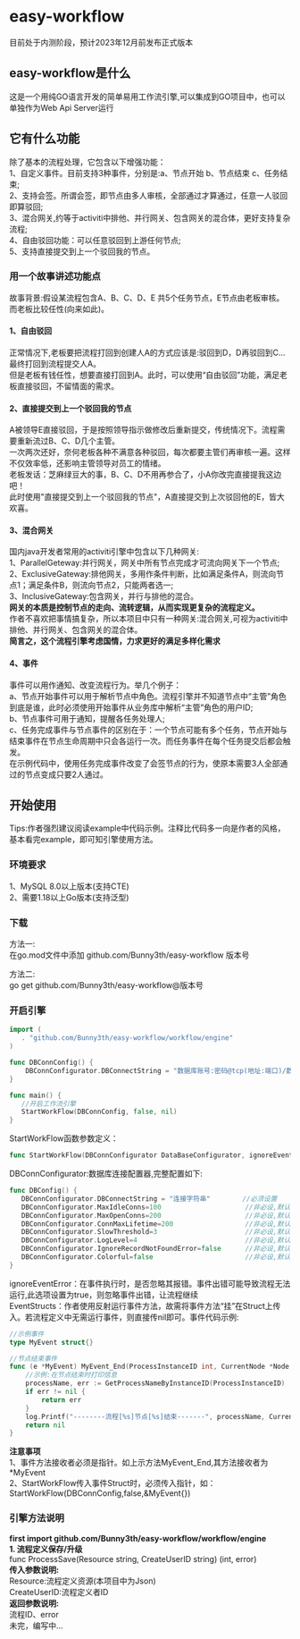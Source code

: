 # easy-workflow
目前处于内测阶段，预计2023年12月前发布正式版本

## easy-workflow是什么  
这是一个用纯GO语言开发的简单易用工作流引擎,可以集成到GO项目中，也可以单独作为Web Api Server运行

## 它有什么功能
除了基本的流程处理，它包含以下增强功能：  
1、自定义事件。目前支持3种事件，分别是:a、节点开始 b、节点结束 c、任务结束;    
2、支持会签。所谓会签，即节点由多人审核，全部通过才算通过，任意一人驳回即算驳回;   
3、混合网关,约等于activiti中排他、并行网关、包含网关的混合体，更好支持复杂流程;       
4、自由驳回功能：可以任意驳回到上游任何节点;      
5、支持直接提交到上一个驳回我的节点。      
### 用一个故事讲述功能点  
故事背景:假设某流程包含A、B、C、D、E 共5个任务节点，E节点由老板审核。而老板比较任性(向来如此)。    
#### 1、自由驳回
正常情况下,老板要把流程打回到创建人A的方式应该是:驳回到D，D再驳回到C...最终打回到流程提交人A。    
但是老板有钱任性，想要直接打回到A。此时，可以使用“自由驳回”功能，满足老板直接驳回，不留情面的需求。     
#### 2、直接提交到上一个驳回我的节点
A被领导E直接驳回，于是按照领导指示做修改后重新提交，传统情况下。流程需要重新流过B、C、D几个主管。    
一次两次还好，奈何老板各种不满意各种驳回，每次都要主管们再审核一遍。这样不仅效率低，还影响主管领导对员工的情绪。      
老板发话：芝麻绿豆大的事，B、C、D不用再参合了，小A你改完直接提我这边吧！  
此时使用"直接提交到上一个驳回我的节点"，A直接提交到上次驳回他的E，皆大欢喜。  
#### 3、混合网关  
国内java开发者常用的activiti引擎中包含以下几种网关:    
1、ParallelGeteway:并行网关，网关中所有节点完成才可流向网关下一个节点;  
2、ExclusiveGateway:排他网关，多用作条件判断，比如满足条件A，则流向节点1；满足条件B，则流向节点2，只能两者选一;   
3、InclusiveGateway:包含网关，并行与排他的混合。  
**网关的本质是控制节点的走向、流转逻辑，从而实现更复杂的流程定义。**   
作者不喜欢把事情搞复杂，所以本项目中只有一种网关:混合网关,可视为activiti中排他、并行网关、包含网关的混合体。  
**简言之，这个流程引擎考虑国情，力求更好的满足多样化需求**
#### 4、事件  
事件可以用作通知、改变流程行为。举几个例子：  
a、节点开始事件可以用于解析节点中角色。流程引擎并不知道节点中“主管”角色到底是谁，此时必须使用开始事件从业务库中解析“主管”角色的用户ID;    
b、节点事件可用于通知，提醒各任务处理人;  
c、任务完成事件与节点事件的区别在于：一个节点可能有多个任务，节点开始与结束事件在节点生命周期中只会各运行一次。而任务事件在每个任务提交后都会触发。    
在示例代码中，使用任务完成事件改变了会签节点的行为，使原本需要3人全部通过的节点变成只要2人通过。  

## 开始使用  
Tips:作者强烈建议阅读example中代码示例。注释比代码多一向是作者的风格，基本看完example，即可知引擎使用方法。    

### 环境要求  
1、MySQL 8.0以上版本(支持CTE)   
2、需要1.18以上Go版本(支持泛型)  

### 下载  
方法一:  
在go.mod文件中添加  github.com/Bunny3th/easy-workflow 版本号    

方法二:    
go get github.com/Bunny3th/easy-workflow@版本号  

### 开启引擎  
```go
import (
   . "github.com/Bunny3th/easy-workflow/workflow/engine"
)

func DBConnConfig() {
	DBConnConfigurator.DBConnectString = "数据库账号:密码@tcp(地址:端口)/数据库名称?charset=utf8mb4&parseTime=True&loc=Local"	
}

func main() {
   //开启工作流引擎
   StartWorkFlow(DBConnConfig, false, nil)
}
```
StartWorkFlow函数参数定义：  
```go
func StartWorkFlow(DBConnConfigurator DataBaseConfigurator, ignoreEventError bool, EventStructs ...any)
```
DBConnConfigurator:数据库连接配置器,完整配置如下:
```go
func DBConfig() {
   DBConnConfigurator.DBConnectString = "连接字符串"        //必须设置         数据库连接字符串
   DBConnConfigurator.MaxIdleConns=100                     //非必设,默认10    空闲连接池中连接的最大数量
   DBConnConfigurator.MaxOpenConns=200                     //非必设,默认100   打开数据库连接的最大数量
   DBConnConfigurator.ConnMaxLifetime=200                  //非必设,默认3600  连接可复用的最大时间（分钟）
   DBConnConfigurator.SlowThreshold=3                      //非必设,默认1     慢SQL阈值(秒)
   DBConnConfigurator.LogLevel=4                           //非必设,默认3     日志级别 1:Silent  2:Error 3:Warn 4:Info
   DBConnConfigurator.IgnoreRecordNotFoundError=false      //非必设,默认true  忽略ErrRecordNotFound（记录未找到）错误
   DBConnConfigurator.Colorful=false                       //非必设,默认true  使用彩色打印
}
```

ignoreEventError：在事件执行时，是否忽略其报错。事件出错可能导致流程无法运行,此选项设置为true，则忽略事件出错，让流程继续  
EventStructs：作者使用反射运行事件方法，故需将事件方法“挂”在Struct上传入。若流程定义中无需运行事件，则直接传nil即可。事件代码示例:  
```go
//示例事件
type MyEvent struct{}

//节点结束事件
func (e *MyEvent) MyEvent_End(ProcessInstanceID int, CurrentNode *Node, PrevNode Node) error {
	//示例:在节点结束时打印信息
	processName, err := GetProcessNameByInstanceID(ProcessInstanceID)
	if err != nil {
		return err
	}
	log.Printf("--------流程[%s]节点[%s]结束-------", processName, CurrentNode.NodeName)
	return nil
}
```  
**注意事项**  
1、事件方法接收者必须是指针。如上示方法MyEvent_End,其方法接收者为*MyEvent  
2、StartWorkFlow传入事件Struct时，必须传入指针，如：StartWorkFlow(DBConnConfig,false,&MyEvent{})  
### 引擎方法说明  
**first import github.com/Bunny3th/easy-workflow/workflow/engine**  
**1. 流程定义保存/升级**   
func ProcessSave(Resource string, CreateUserID string) (int, error)  
**传入参数说明:**      
Resource:流程定义资源(本项目中为Json)    
CreateUserID:流程定义者ID   
**返回参数说明:**    
流程ID、error  
未完，编写中...   




